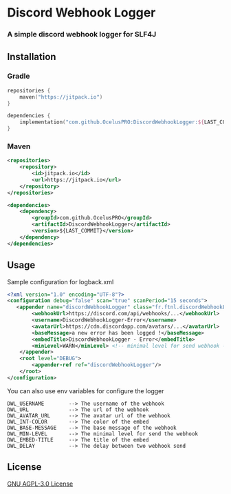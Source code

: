 # Discord Webhook Logger
### A simple discord webhook logger for SLF4J

## Installation
### Gradle
```kts
repositories {
    maven("https://jitpack.io")
}

dependencies {
    implementation("com.github.OcelusPRO:DiscordWebhookLogger:${LAST_COMMIT}")
}
```

### Maven
```xml
<repositories>
    <repository>
        <id>jitpack.io</id>
        <url>https://jitpack.io</url> 
    </repository>
</repositories>

<dependencies>
    <dependency>
        <groupId>com.github.OcelusPRO</groupId>
        <artifactId>DiscordWebhookLogger</artifactId>
        <version>${LAST_COMMIT}</version>
    </dependency>
</dependencies>
```

## Usage
Sample configuration for logback.xml
```xml
<?xml version="1.0" encoding="UTF-8"?>
<configuration debug="false" scan="true" scanPeriod="15 seconds">
   <appender name="discordWebhookLogger" class="fr.ftnl.discordWebhookLogger.DiscordLogAppender">
        <webhookUrl>https://discord.com/api/webhooks/...</webhookUrl>
        <username>DiscordWebhookLogger-Error</username>
        <avatarUrl>https://cdn.discordapp.com/avatars/...</avatarUrl>
        <baseMessage>a new error has been logged !</baseMessage>
        <embedTitle>DiscordWebhookLogger - Error</embedTitle>
        <minLevel>WARN</minLevel> <!-- minimal level for send webhook --> 
    </appender>
    <root level="DEBUG">
	    <appender-ref ref="discordWebhookLogger"/>
    </root>
</configuration>
```

You can also use env variables for configure the logger
```
DWL_USERNAME        --> The username of the webhook
DWL_URL             --> The url of the webhook
DWL_AVATAR_URL      --> The avatar url of the webhook
DWL_INT-COLOR       --> The color of the embed
DWL_BASE-MESSAGE    --> The base message of the webhook
DWL_MIN-LEVEL       --> The minimal level for send the webhook
DWL_EMBED-TITLE     --> The title of the embed
DWL_DELAY           --> The delay between two webhook send
```

## License
[GNU AGPL-3.0 License](./LICENSE.txt)

